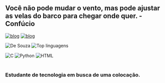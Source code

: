 <h2>Você não pode mudar o vento, mas pode ajustar as velas do barco para chegar onde quer. - Confúcio</h2></p>

[![blog](https://img.shields.io/badge/Instagram-E4405F?style=for-the-badge&logo=instagram&logoColor=white)](https://www.instagram.com/fcodesouzaneto/) [![blog](https://img.shields.io/badge/WhatsApp-25D366?style=for-the-badge&logo=whatsapp&logoColor=white)](83996666778)

![De Souza](https://github-readme-stats.vercel.app/api?username=fcodesouza&show_icons=true&theme=highcontrast)
![Top linguagens](https://github-readme-stats.vercel.app/api/top-langs/?username=fcodesouza&layout=compact)

<img align = "center" alt = "C" src = "https://img.shields.io/badge/C-00599C?style=for-the-badge&logo=c&logoColor=white" />
<img align = "center" alt = "Python" src = "https://img.shields.io/badge/Python-14354C?style=for-the-badge&logo=python&logoColor=white" /> 

<img align = "center" alt = "HTML" src = "https://img.shields.io/badge/HTML-239120?style=for-the-badge&logo=html5&logoColor=white" />

<h3><br>Estudante de tecnologia em busca de uma colocação.<h3>
